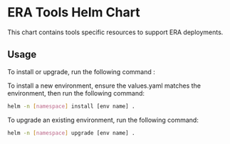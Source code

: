 # ERA Tools Helm Chart

This chart contains tools specific resources to support ERA deployments.

## Usage

To install or upgrade, run the following command :

To install a new environment, ensure the values.yaml matches the environment, then run the following command:

```sh
helm -n [namespace] install [env name] .
```

To upgrade an existing environment, run the following command:

```sh
helm -n [namespace] upgrade [env name] .
```
